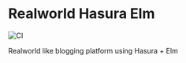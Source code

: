 # Realworld Hasura Elm

![CI](https://github.com/andrewMacmurray/realworld-hasura-elm/workflows/CI/badge.svg)

Realworld like blogging platform using Hasura + Elm
